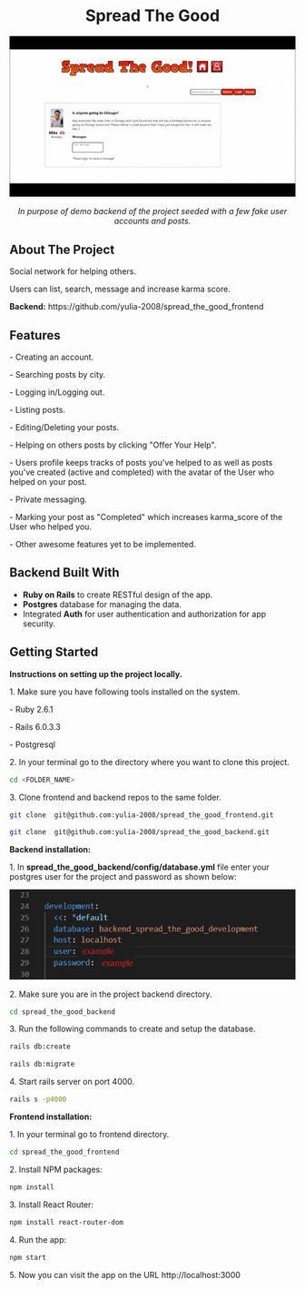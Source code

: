 <h1 align="center">Spread The Good</h1>
<div align="center">
<img src="./app-demo.gif"></img>
<p><i>In purpose of demo backend of the  project seeded with a few fake user accounts and posts.</i> </p>
</div>
<h2>About The Project</h2>
<p>Social network for helping others.</p> 
<p>Users can list, search, message and increase karma score. </p>
<p><b>Backend:</b> https://github.com/yulia-2008/spread_the_good_frontend</p>


<h2>Features</h2>
<p>- Creating an account. </p>
<p>- Searching posts by city.</p>
<p>- Logging in/Logging out.</p>
<p>- Listing posts.</p>
<p>- Editing/Deleting your posts.</p>
<p>- Helping on others posts by clicking "Offer Your Help".</p>
<p>- Users profile keeps tracks of posts you've helped to as well as posts you've created (active and completed) with the avatar of the User who helped on your post.</p>
<p>- Private messaging.</p>
<p>- Marking your post as "Completed" which increases karma_score of the User who helped you.</p>
<p>- Other awesome features yet to be implemented.</p>

<h2> Backend Built With</h2>
<ul>
 <li> <b>Ruby on Rails</b> to create RESTful design of the app.</li>
 <li> <b>Postgres</b> database for managing the data.</li>
 <li> Integrated <b>Auth</b> for user authentication and authorization for app security.</li>
</ul>



<h2>Getting Started</h2>
<p><b>Instructions on setting up the project locally.</b> </p>
<p> 1. Make sure you have following tools installed on the system.</p>
<p>- Ruby 2.6.1 </p>
<p>- Rails 6.0.3.3 </p>
<p>- Postgresql </p>
<p> 2. In your terminal go to the directory where you want to clone this project.</p>

```sh
cd <FOLDER_NAME>
```

<p> 3.  Clone frontend and backend repos to the same folder.</p>

```sh
git clone  git@github.com:yulia-2008/spread_the_good_frontend.git
```

```sh
git clone  git@github.com:yulia-2008/spread_the_good_backend.git
```
<p> <b>Backend installation: </b> </p>

<p> 1. In <b>spread_the_good_backend/config/database.yml</b> file enter your postgres user for the project and password as shown below:</p>
 <div align="center">
 <img src="./database_yml_example.jpg"></img>
 </div>
 
 <p> 2. Make sure you are in the project backend directory.
      
```sh
cd spread_the_good_backend
```
 
 <p> 3. Run the following commands to create and setup the database. </p>
     
```sh
rails db:create
```
     
```sh
rails db:migrate
``` 
 <p> 4. Start rails server on port 4000.</p>


```sh
rails s -p4000
```
<p> <b>Frontend installation: </b></p>
 <p> 1. In your terminal go to frontend directory.</p>
 
```sh
cd spread_the_good_frontend
```

 <p> 2. Install NPM packages:</p>
 
```sh
npm install
```
 <p> 3. Install React Router:</p>

```sh
npm install react-router-dom
```
 <p> 4. Run the app:</p>

```sh
npm start
```
<p>5. Now you can visit the app on the URL http://localhost:3000 </p>
